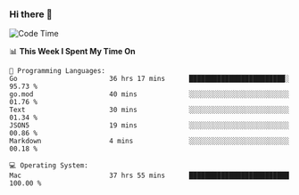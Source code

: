 ### Hi there 👋

<!--
**CrazyCollin/crazycollin** is a ✨ _special_ ✨ repository because its `README.md` (this file) appears on your GitHub profile.

Here are some ideas to get you started:

- 🔭 I’m currently working on ...
- 🌱 I’m currently learning ...
- 👯 I’m looking to collaborate on ...
- 🤔 I’m looking for help with ...
- 💬 Ask me about ...
- 📫 How to reach me: ...
- 😄 Pronouns: ...
- ⚡ Fun fact: ...
-->

<!--START_SECTION:waka-->
![Code Time](http://img.shields.io/badge/Code%20Time-5%2C615%20hrs%2011%20mins-blue)

📊 **This Week I Spent My Time On** 

```text
💬 Programming Languages: 
Go                       36 hrs 17 mins      ████████████████████████░   95.73 % 
go.mod                   40 mins             ░░░░░░░░░░░░░░░░░░░░░░░░░   01.76 % 
Text                     30 mins             ░░░░░░░░░░░░░░░░░░░░░░░░░   01.34 % 
JSON5                    19 mins             ░░░░░░░░░░░░░░░░░░░░░░░░░   00.86 % 
Markdown                 4 mins              ░░░░░░░░░░░░░░░░░░░░░░░░░   00.18 % 

💻 Operating System: 
Mac                      37 hrs 55 mins      █████████████████████████   100.00 % 
```


<!--END_SECTION:waka-->
